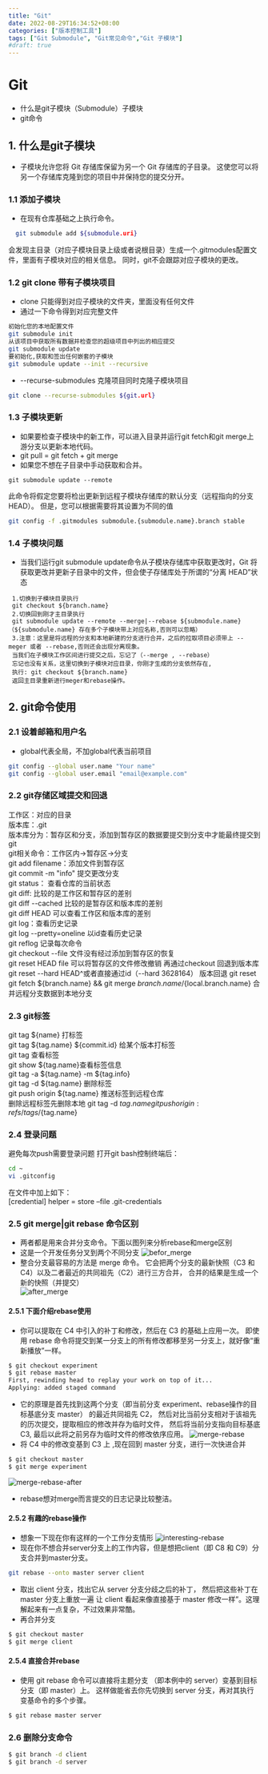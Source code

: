 ```yaml
---
title: "Git"
date: 2022-08-29T16:34:52+08:00
categories: ["版本控制工具"]
tags: ["Git Submodule", "Git常见命令","Git 子模块"]
#draft: true
---
```

# Git
- 什么是git子模块（Submodule）子模块
- git命令

## 1. 什么是git子模块
- 子模块允许您将 Git 存储库保留为另一个 Git 存储库的子目录。 这使您可以将另一个存储库克隆到您的项目中并保持您的提交分开。 
### 1.1 添加子模块
- 在现有仓库基础之上执行命令。
```bash
  git submodule add ${submodule.uri}
```
会发现主目录（对应子模块目录上级或者说根目录）生成一个.gitmodules配置文件，里面有子模块对应的相关信息。
同时，git不会跟踪对应子模块的更改。
### 1.2 git clone 带有子模块项目
- clone 只能得到对应子模块的文件夹，里面没有任何文件
- 通过一下命令得到对应完整文件
```bash
初始化您的本地配置文件  
git submodule init  
从该项目中获取所有数据并检查您的超级项目中列出的相应提交  
git submodule update
要初始化,获取和签出任何嵌套的子模块
git submodule update --init --recursive
```
- --recurse-submodules 克隆项目同时克隆子模块项目
```bash
git clone --recurse-submodules ${git.url}
```
### 1.3 子模块更新
- 如果要检查子模块中的新工作，可以进入目录并运行git fetch和git merge上游分支以更新本地代码。
- git pull = git fetch  + git merge
- 如果您不想在子目录中手动获取和合并。 
```
git submodule update --remote
```
此命令将假定您要将检出更新到远程子模块存储库的默认分支（远程指向的分支HEAD）。 但是，您可以根据需要将其设置为不同的值
```bash
git config -f .gitmodules submodule.{submodule.name}.branch stable
```
### 1.4 子模块问题
- 当我们运行git submodule update命令从子模块存储库中获取更改时，Git 将获取更改并更新子目录中的文件，但会使子存储库处于所谓的“分离 HEAD”状态
```
 1.切换到子模块目录执行 
 git checkout ${branch.name}
 2.切换回到刚才主目录执行
 git submodule update --remote --merge|--rebase ${submodule.name} （${submodule.name} 存在多个子模块带上对应名称,否则可以忽略）
 3.注意：这里是将远程的分支和本地新建的分支进行合并，之后的拉取项目必须带上 --meger 或者 --rebase,否则还会出现分离现象。
 当我们在子模块工作区间进行提交之后，忘记了（--merge , --rebase）
 忘记也没有关系，这里切换到子模块对应目录，你刚才生成的分支依然存在,
 执行: git checkout ${branch.name}
 返回主目录重新进行meger和rebase操作。
```
## 2. git命令使用
### 2.1 设着邮箱和用户名
- global代表全局，不加global代表当前项目
```bash
git config --global user.name "Your name"
git config --global user.email "email@example.com"
```
### 2.2 git存储区域提交和回退
工作区：对应的目录  
版本库：.git  
版本库分为：暂存区和分支，添加到暂存区的数据要提交到分支中才能最终提交到git  
git相关命令：工作区内->暂存区->分支  
git add filename：添加文件到暂存区  
git commit -m "info" 提交更改分支  
git status： 查看仓库的当前状态  
git diff:  比较的是工作区和暂存区的差别  
git diff --cached 比较的是暂存区和版本库的差别  
git diff HEAD 可以查看工作区和版本库的差别  
git log：查看历史记录   
git log --pretty=oneline 以id查看历史记录  
git reflog 记录每次命令  
git checkout --file 文件没有经过添加到暂存区的恢复  
git reset HEAD file 可以将暂存区的文件修改撤销  再通过checkout 回退到版本库     
git reset --hard HEAD^或者直接通过id（--hard 3628164）  版本回退 git reset  
git fetch ${branch.name} && git merge ${branch.name}/${local.branch.name} 合并远程分支数据到本地分支

### 2.3 git标签
git tag ${name} 打标签  
git tag ${tag.name} ${commit.id} 给某个版本打标签  
git tag 查看标签  
git show ${tag.name}查看标签信息  
git tag -a ${tag.name} -m ${tag.info}  
git tag -d ${tag.name} 删除标签  
git push origin ${tag.name} 推送标签到远程仓库  
删除远程标签先删除本地
git tag -d ${tag.name}  
git push origin :refs/tags/${tag.name}  
### 2.4 登录问题
避免每次push需要登录问题
打开git bash控制终端后：  
```bash
cd ~  
vi .gitconfig  
```
在文件中加上如下：  
[credential]
helper = store –file .git-credentials 

### 2.5 git merge|git rebase 命令区别
- 两者都是用来合并分支命令。下面以图列来分析rebase和merge区别  
- 这是一个开发任务分叉到两个不同分支
![befor_merge](assert/befor_merge.png)
- 整合分支最容易的方法是 merge 命令。 它会把两个分支的最新快照（C3 和 C4）以及二者最近的共同祖先（C2）进行三方合并，
合并的结果是生成一个新的快照（并提交）  
![after_merge](assert/after_merge-merge.png)
#### 2.5.1 下面介绍rebase使用
- 你可以提取在 C4 中引入的补丁和修改，然后在 C3 的基础上应用一次。
  即使用 rebase 命令将提交到某一分支上的所有修改都移至另一分支上，就好像“重新播放”一样。
```bash
$ git checkout experiment
$ git rebase master
First, rewinding head to replay your work on top of it...
Applying: added staged command
```
- 它的原理是首先找到这两个分支（即当前分支 experiment、rebase操作的目标基底分支 master） 的最近共同祖先 C2，
然后对比当前分支相对于该祖先的历次提交，提取相应的修改并存为临时文件， 然后将当前分支指向目标基底 C3, 
最后以此将之前另存为临时文件的修改依序应用。 
![merge-rebase](assert/merge-rebase.png)
- 将 C4 中的修改变基到 C3 上 ,现在回到 master 分支，进行一次快进合并
```bash
$ git checkout master
$ git merge experiment
```
![merge-rebase-after](assert/merge-rebase-after.png)

- rebase想对merge而言提交的日志记录比较整洁。

#### 2.5.2 有趣的rebase操作
- 想象一下现在你有这样的一个工作分支情形
![interesting-rebase](assert/interesting-rebase.png)
- 现在你不想合并server分支上的工作内容，但是想把client（即 C8 和 C9）分支合并到master分支。
```bash
git rebase --onto master server client
```
- 取出 client 分支，找出它从 server 分支分歧之后的补丁， 然后把这些补丁在 master 分支上重放一遍
让 client 看起来像直接基于 master 修改一样”。这理解起来有一点复杂，不过效果非常酷。
- 再合并分支
```bash
$ git checkout master
$ git merge client
```
#### 2.5.4 直接合并rebase
- 使用 git rebase <basebranch> <topicbranch> 命令可以直接将主题分支 （即本例中的 server）变基到目标分支（即 master）上。 
这样做能省去你先切换到 server 分支，再对其执行变基命令的多个步骤。
```bash
$ git rebase master server
```
### 2.6 删除分支命令
```bash
$ git branch -d client
$ git branch -d server
```














